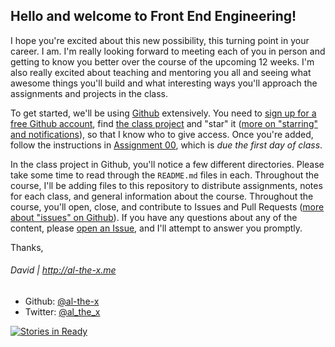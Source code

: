 ## Hello and welcome to Front End Engineering!

I hope you're excited about this new possibility, this turning point in your career. I am. I'm really looking forward to meeting each of you in person and getting to know you better over the course of the upcoming 12 weeks. I'm also really excited about teaching and mentoring you all and seeing what awesome things you'll build and what interesting ways you'll approach the assignments and projects in the class.

To get started, we'll be using [Github](http://github.com) extensively. You need to [sign up for a free Github account](http://github.com/signup), find [the class project](https://github.com/TheIronYard--Orlando/FEE--2015--SPRING) and "star" it ([more on "starring" and notifications](https://help.github.com/articles/about-stars)), so that I know who to give access. Once you're added, follow the instructions in [Assignment 00](https://github.com/TheIronYard--Orlando/FEE--2015--SPRING/blob/master/Assignments/00--Brace-Yourself.md), which is _due the first day of class_.

In the class project in Github, you'll notice a few different directories. Please take some time to read through the `README.md` files in each. Throughout the course, I'll be adding files to this repository to distribute assignments, notes for each class, and general information about the course. Throughout the course, you'll open, close, and contribute to Issues and Pull Requests ([more about "issues" on Github](https://help.github.com/articles/about-issues)). If you have any questions about any of the content, please [open an Issue](https://github.com/TheIronYard--Orlando/FEE--2015--SPRING/issues), and I'll attempt to answer you promptly.

Thanks,

###### David | http://al-the-x.me

* Github: [@al-the-x](https://github.com/al-the-x)
* Twitter: [@al_the_x](https://twitter.com/al_the_x)

[![Stories in Ready](https://badge.waffle.io/theironyard--orlando/fee--2015--spring.png?label=ready&title=Ready)](https://waffle.io/theironyard--orlando/fee--2015--spring)

